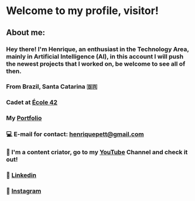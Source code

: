# Welcome to my profile, visitor!
## About me:
### Hey there! I'm Henrique, an enthusiast in the Technology Area, mainly in Artificial Intelligence (AI), in this account I will push the newest projects that I worked on, be welcome to see all of then.
### From Brazil, Santa Catarina 🇧🇷
### Cadet at [École 42](https://42.fr/en/homepage/)
### My [Portfolio](https://henriquepett.vercel.app/)
### 💻 E-mail for contact: henriquepett@gmail.com 
### 🍿 I'm a content criator, go to my [YouTube](https://www.youtube.com/channel/UCAG2EmgIXa8sbGYSFnUAldQ) Channel and check it out! 
### 💼 [Linkedin](https://www.linkedin.com/in/henrique-pett) 
### 📸 [Instagram](https://www.instagram.com/henr_pett) 
